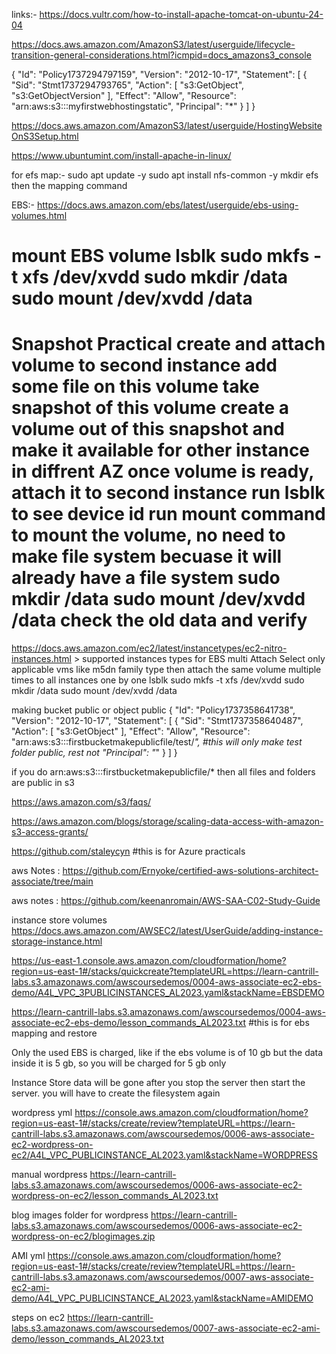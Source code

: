 links:-
https://docs.vultr.com/how-to-install-apache-tomcat-on-ubuntu-24-04

https://docs.aws.amazon.com/AmazonS3/latest/userguide/lifecycle-transition-general-considerations.html?icmpid=docs_amazons3_console

{
  "Id": "Policy1737294797159",
  "Version": "2012-10-17",
  "Statement": [
    {
      "Sid": "Stmt1737294793765",
      "Action": [
        "s3:GetObject",
        "s3:GetObjectVersion"
      ],
      "Effect": "Allow",
      "Resource": "arn:aws:s3:::myfirstwebhostingstatic",
      "Principal": "*"
    }
  ]
}


https://docs.aws.amazon.com/AmazonS3/latest/userguide/HostingWebsiteOnS3Setup.html


https://www.ubuntumint.com/install-apache-in-linux/


for efs map:-
sudo apt update -y
sudo apt install nfs-common -y
mkdir efs
then the mapping command

EBS:-
https://docs.aws.amazon.com/ebs/latest/userguide/ebs-using-volumes.html

mount EBS volume
lsblk
sudo mkfs -t xfs /dev/xvdd
sudo mkdir /data
sudo mount /dev/xvdd /data
===============================================================
Snapshot Practical
create and attach volume to second instance
add some file on this volume
take snapshot of this volume
create a volume out of this snapshot and make it available for other instance in diffrent AZ
once volume is ready, attach it to second instance
run lsblk to see device id
run mount command to mount the volume, no need to make file system becuase it will already have a file system
sudo mkdir /data
sudo mount /dev/xvdd /data
check the old data and verify
================================================================


https://docs.aws.amazon.com/ec2/latest/instancetypes/ec2-nitro-instances.html  > supported instances types
for EBS multi Attach Select only applicable vms like m5dn family type
then attach the same volume multiple times to all instances one by one
lsblk
sudo mkfs -t xfs /dev/xvdd
sudo mkdir /data
sudo mount /dev/xvdd /data

making bucket public or object public
{
  "Id": "Policy1737358641738",
  "Version": "2012-10-17",
  "Statement": [
    {
      "Sid": "Stmt1737358640487",
      "Action": [
        "s3:GetObject"
      ],
      "Effect": "Allow",
      "Resource": "arn:aws:s3:::firstbucketmakepublicfile/test/*", #this will only make test folder public, rest not
      "Principal": "*"
    }
  ]
}

if you do arn:aws:s3:::firstbucketmakepublicfile/* then all files and folders are public in s3

https://aws.amazon.com/s3/faqs/

https://aws.amazon.com/blogs/storage/scaling-data-access-with-amazon-s3-access-grants/

https://github.com/staleycyn #this is for Azure practicals

aws Notes : https://github.com/Ernyoke/certified-aws-solutions-architect-associate/tree/main

aws notes : https://github.com/keenanromain/AWS-SAA-C02-Study-Guide

instance store volumes
https://docs.aws.amazon.com/AWSEC2/latest/UserGuide/adding-instance-storage-instance.html

https://us-east-1.console.aws.amazon.com/cloudformation/home?region=us-east-1#/stacks/quickcreate?templateURL=https://learn-cantrill-labs.s3.amazonaws.com/awscoursedemos/0004-aws-associate-ec2-ebs-demo/A4L_VPC_3PUBLICINSTANCES_AL2023.yaml&stackName=EBSDEMO

https://learn-cantrill-labs.s3.amazonaws.com/awscoursedemos/0004-aws-associate-ec2-ebs-demo/lesson_commands_AL2023.txt #this is for ebs mapping and restore


Only the used EBS is charged, like if the ebs volume is of 10 gb but the data inside it is 5 gb, so you will be charged for 5 gb only

Instance Store data will be gone after you stop the server then start the server. you will have to create the filesystem again

wordpress yml 
https://console.aws.amazon.com/cloudformation/home?region=us-east-1#/stacks/create/review?templateURL=https://learn-cantrill-labs.s3.amazonaws.com/awscoursedemos/0006-aws-associate-ec2-wordpress-on-ec2/A4L_VPC_PUBLICINSTANCE_AL2023.yaml&stackName=WORDPRESS


manual wordpress
https://learn-cantrill-labs.s3.amazonaws.com/awscoursedemos/0006-aws-associate-ec2-wordpress-on-ec2/lesson_commands_AL2023.txt

blog images folder for wordpress
https://learn-cantrill-labs.s3.amazonaws.com/awscoursedemos/0006-aws-associate-ec2-wordpress-on-ec2/blogimages.zip

AMI yml
https://console.aws.amazon.com/cloudformation/home?region=us-east-1#/stacks/create/review?templateURL=https://learn-cantrill-labs.s3.amazonaws.com/awscoursedemos/0007-aws-associate-ec2-ami-demo/A4L_VPC_PUBLICINSTANCE_AL2023.yaml&stackName=AMIDEMO

steps on ec2
https://learn-cantrill-labs.s3.amazonaws.com/awscoursedemos/0007-aws-associate-ec2-ami-demo/lesson_commands_AL2023.txt
